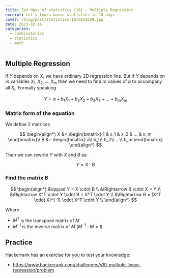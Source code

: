 ```yaml
---
title: Ten days of statistics (10) - Multiple Regression
excerpt: Let's learn basic statistics in 10 days
cover: /blog/post/statistics-10/5031659.jpg
date: 2023-02-16
categories:
  - combinatorics
  - statistics
  - math
---
```


## Multiple Regression

If $Y$ depends on $X$, we have ordinary 2D regression line.
But if $Y$ depends on $m$ variables $X_1, X_2, ..., X_m$ then we need to find
$m$ values of $b$ to accompany all $X_i$. Formally speaking

$$
Y = a+b_1X_1+b_2X_2+b_3X_3+...+b_mX_m
$$

### Matrix form of the equation

We define 2 matrices

$$
\begin{align*}
X &=
\begin{bmatrix}
1 & x_1 & x_2 & ... & x_m
\end{bmatrix}\\
B &=
\begin{bmatrix}
a\\
b_1\\
b_2\\
...\\
b_m
\end{bmatrix}
\end{align*}
$$

Then we can rewrite $Y$ with $X$ and $B$ as:

$$
Y = X \cdot B
$$

### Find the matrix $B$

$$
\begin{align*}
&\qquad Y = X \cdot B \\
&\Rightarrow B \cdot X = Y \\
&\Rightarrow X^T \cdot Y \cdot B = X^T \cdot Y \\
&\Rightarrow B = (X^T \cdot X)^{-1} \cdot X^T \cdot Y \\
\end{align*}
$$

Where

- $M^T$ is the transpose matrix of $M$
- $M^{-1}$ is the inverse matrix of $M$ ($M^{-1} \cdot M = I$)

## Practice

Hackerrank has an exercise for you to test your knowledge:

- https://www.hackerrank.com/challenges/s10-multiple-linear-regression/problem
